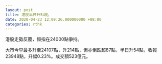 ```yaml
---
layout: post
title: 港股半日升54點　
date: 2020-04-23 12:09:26.000000000 +08:00
categories: rthk
---
```


港股走勢反覆，恒指在24000點爭持。

大市今早最多升至24107點，升214點，但亦倒跌超87點，半日升54點，收報23948點，升幅0.23%。成交額523億元。
